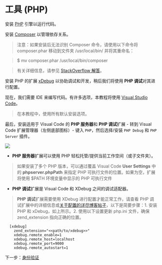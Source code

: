 # 工具 (PHP)

安装 [PHP](http://php.net/downloads.php) 引擎以运行代码。 

安装 [Composer](https://getcomposer.org/download/) 以管理依存关系。 

>注意：如果安装后无法识别 Composer 命令，请使用以下命令将 composer.phar 移动到文件夹 /usr/local/bin/ 并将其重命名： 

>$ mv composer.phar /usr/local/bin/composer 

> 有关详细信息，请参见 [StackOverflow 解答](https://stackoverflow.com/questions/25018894/osx-bash-composer-command-not-found)。
  
 安装 PHP 的扩展 [xDebug](https://xdebug.org/index.php) 以协助调试和开发，稍后我们将使用 **PHP 调试**对其进行配置。

现在，我们需要 IDE 来编写代码。有许多选项，本教程将使用 [Visual Studio Code](https://code.visualstudio.com/)。

> 在本教程中，使用所有默认安装选项。

最后，安装适用于 Visual Code 的 **PHP 服务器**和 **PHP 调试**扩展 - 转到 Visual Code 扩展管理器（左侧底部图标）- 键入 `PHP`，然后选择/安装 `PHP Debug` 和 `PHP Server` 插件。

![](_media/php/vs_code_extension.png) 

- **PHP 服务器**扩展可以使用 PHP 轻松托管/提供当前工作空间（或子文件夹）。
> 如果安装了多个 PHP 版本，可以通过覆盖 Visual Code **User Settings** 中的 **phpserver.phpPath** 来指定 PHP 可执行文件的位置。如果为空，扩展将使用 $PATH 环境变量中显示的 PHP 可执行文件
 

- **PHP 调试**扩展是 Visual Code 和 XDebug 之间的调试适配器。 
> **PHP 调试**扩展需要使用 XDebug 进行配置才能正常工作，请查看 PHP 调试扩展中的详细信息或[关于配置的详尽博客帖子](https://blogs.msdn.microsoft.com/nicktrog/2016/02/11/configuring-visual-studio-code-for-php-development/)，以下是简要步骤：1\. 安装 PHP 和 xDebug，如上所示。2\. 使用以下设置更新 php.ini 文件，确保 zend_extension 指向正确的位置。

      [xdebug]
        zend_extension="<<path/to/xdebug>>"
        xdebug.remote_enable=1
        xdebug.remote_host=localhost
        xdebug.remote_port=9000
        xdebug.remote_autostart=1


下一步：[身份验证](/zh-CN/oauth/)